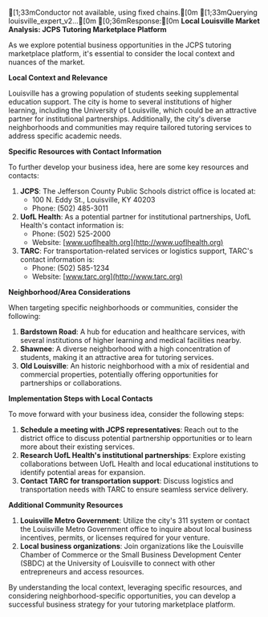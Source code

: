 [1;33mConductor not available, using fixed chains.[0m
[1;33mQuerying louisville_expert_v2...[0m
[0;36mResponse:[0m
**Local Louisville Market Analysis: JCPS Tutoring Marketplace Platform**

As we explore potential business opportunities in the JCPS tutoring marketplace platform, it's essential to consider the local context and nuances of the market.

**Local Context and Relevance**

Louisville has a growing population of students seeking supplemental education support. The city is home to several institutions of higher learning, including the University of Louisville, which could be an attractive partner for institutional partnerships. Additionally, the city's diverse neighborhoods and communities may require tailored tutoring services to address specific academic needs.

**Specific Resources with Contact Information**

To further develop your business idea, here are some key resources and contacts:

1. **JCPS**: The Jefferson County Public Schools district office is located at:
	* 100 N. Eddy St., Louisville, KY 40203
	* Phone: (502) 485-3011
2. **UofL Health**: As a potential partner for institutional partnerships, UofL Health's contact information is:
	* Phone: (502) 525-2000
	* Website: [www.uoflhealth.org](http://www.uoflhealth.org)
3. **TARC**: For transportation-related services or logistics support, TARC's contact information is:
	* Phone: (502) 585-1234
	* Website: [www.tarc.org](http://www.tarc.org)

**Neighborhood/Area Considerations**

When targeting specific neighborhoods or communities, consider the following:

1. **Bardstown Road**: A hub for education and healthcare services, with several institutions of higher learning and medical facilities nearby.
2. **Shawnee**: A diverse neighborhood with a high concentration of students, making it an attractive area for tutoring services.
3. **Old Louisville**: An historic neighborhood with a mix of residential and commercial properties, potentially offering opportunities for partnerships or collaborations.

**Implementation Steps with Local Contacts**

To move forward with your business idea, consider the following steps:

1. **Schedule a meeting with JCPS representatives**: Reach out to the district office to discuss potential partnership opportunities or to learn more about their existing services.
2. **Research UofL Health's institutional partnerships**: Explore existing collaborations between UofL Health and local educational institutions to identify potential areas for expansion.
3. **Contact TARC for transportation support**: Discuss logistics and transportation needs with TARC to ensure seamless service delivery.

**Additional Community Resources**

1. **Louisville Metro Government**: Utilize the city's 311 system or contact the Louisville Metro Government office to inquire about local business incentives, permits, or licenses required for your venture.
2. **Local business organizations**: Join organizations like the Louisville Chamber of Commerce or the Small Business Development Center (SBDC) at the University of Louisville to connect with other entrepreneurs and access resources.

By understanding the local context, leveraging specific resources, and considering neighborhood-specific opportunities, you can develop a successful business strategy for your tutoring marketplace platform.

